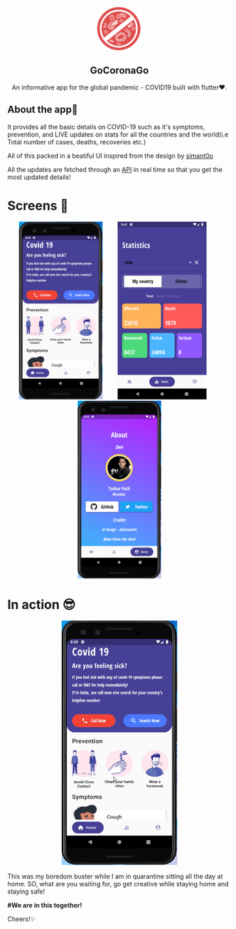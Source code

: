 <p align="center">
  <a href="https://github.com/Tushar-OP/Go_Corona_Go">
    <img src="corona.png" alt="Logo" width="100">
  </a>
<h2 align="center">GoCoronaGo</h2> 
</p>

<p align ="center">
An informative app for the global pandemic - COVID19 built with flutter❤.
</p>

## About the app🤩

It provides all the basic details on COVID-19 such as it's symptoms, prevention, and LIVE updates on stats for all the countries and the world(i.e Total number of cases, deaths, recoveries etc.)

All of this packed in a beatiful UI inspired from the design by [simant0o](https://dribbble.com/shots/11015463-Covid-19-App-Free)

All the updates are fetched through an [API](https://thevirustracker.com/api) in real time so that you get the most updated details!

# Screens 📱

<p align="center">
<img src="screens/Page_1.gif" height="400"/> <img src="screens/Page_2.png" height="400" hspace="30"/> <img src="screens/Page_3.gif" height="400" />
</p>

# In action 😎

<p align="center">
  <img src="go_corona_go.gif" height="550"/>
 </p>
 
This was my boredom buster while I am in quarantine sitting all the day at home.
SO, what are you waiting for, go get creative while staying home and staying safe!

<strong>#We are in this together!</strong>

Cheers!✨


